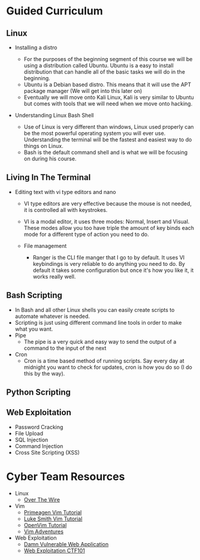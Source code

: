 # Guided Curriculum

## Linux

* Installing a distro
  * For the purposes of the beginning segment of this course we will be using a distribution called Ubuntu. Ubuntu is a easy to install distribution that can handle all of the basic tasks we will do in the beginning.
  * Ubuntu is a Debian based distro. This means that it will use the APT package manager (We will get into this later on)
  * Eventually we will move onto Kali Linux, Kali is very similar to Ubuntu but comes with tools that we will need when we move onto hacking.

* Understanding Linux Bash Shell
  * Use of Linux is very different than windows, Linux used properly can be the most powerful operating system you will ever use. Understanding the terminal will be the fastest and easiest way to do things on Linux.
  * Bash is the default command shell and is what we will be focusing on during his course.

## Living In The Terminal

* Editing text with vi type editors and nano
  * VI type editors are very effective because the mouse is not needed, it is controlled all with keystrokes.
  * VI is a modal editor, it uses three modes: Normal, Insert and Visual. These modes allow you too have triple the amount of key binds each mode for a different type of action you need to do.

  * File management
    * Ranger is the CLI file manger that I go to by default. It uses VI keybindings is very reliable to do anything you need to do. By default it takes some configuration but once it's how you like it, it works really well.

## Bash Scripting

* In Bash and all other Linux shells you can easily create scripts to automate whatever is needed.
* Scripting is just using different command line tools in order to make what you want.
* Pipe
  * The pipe is a very quick and easy way to send the output of a command to the input of the next
* Cron
  * Cron is a time based method of running scripts. Say every day at midnight you want to check for updates, cron is how you do so (I do this by the way).

## Python Scripting

## Web Exploitation

* Password Cracking
* File Upload
* SQL Injection
* Command Injection
* Cross Site Scripting (XSS)

# Cyber Team Resources

* Linux
  * [Over The Wire](https://overthewire.org/wargames "Over The Wire (Bandit)")
* Vim
  * [Primeagen Vim Tutorial](https://www.youtube.com/watch?v=H3o4l4GVLW0 "Primagen Vim Tutorial Series")
  * [Luke Smith Vim Tutorial](https://www.youtube.com/watch?v=d8XtNXutVto&t "Luke Smith VimTutor Walkthrough")
  * [OpenVim Tutorial](https://www.openvim.com/ "OpenVim")
  * [Vim Adventures](https://vim-adventures.com/ "Vim Adventures")
* Web Exploitation
  * [Damn Vulnerable Web Application](https://dvwa.co.uk "DVWA")
  * [Web Exploitation CTF101](https://ctf101.org/web-exploitation/overview "CTF101")
